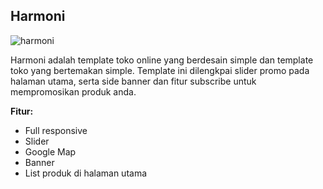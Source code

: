 Harmoni
------------

![harmoni](https://s3-ap-southeast-1.amazonaws.com/cdn2.jarvis-store.com/img/themes/harmoni/harmoni-preview.jpg)

Harmoni adalah template toko online yang berdesain simple dan template toko yang bertemakan simple. Template ini dilengkpai slider promo pada halaman utama, serta side banner dan fitur subscribe untuk mempromosikan produk anda.

**Fitur:**
 - Full responsive 
 - Slider 
 - Google Map 
 - Banner
 - List produk di halaman utama
